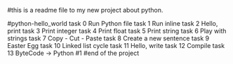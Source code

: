 #this is a readme file to my new  project about python.

#python-hello_world
task 0 Run Python file
task 1 Run inline
task 2 Hello, print
task 3 Print integer
task 4 Print float
task 5 Print string
task 6 Play with strings
task 7 Copy - Cut - Paste
task 8 Create a new sentence
task 9 Easter Egg
task 10 Linked list cycle
task 11 Hello, write
task 12 Compile
task 13 ByteCode -> Python #1
#end of the project
